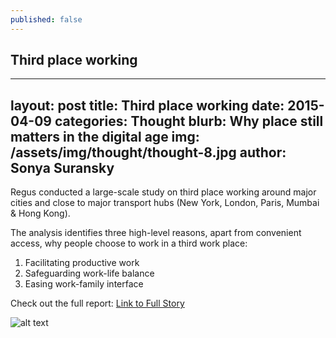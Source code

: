 ```yaml
---
published: false
---
```


## Third place working


---
layout: post
title:  Third place working
date:   2015-04-09
categories: Thought
blurb: Why place still matters in the digital age
img: /assets/img/thought/thought-8.jpg
author: Sonya Suransky
---

Regus conducted a large-scale study on third place working around major cities and close to major transport hubs (New York, London, Paris, Mumbai & Hong Kong).

The analysis identifies three high-level reasons, apart from convenient access, why people choose to work in a third work place:

1.	Facilitating productive work
2.	Safeguarding work-life balance
3.	Easing work-family interface


Check out the full report: [Link to Full Story](http://www.regus.fr/images/Third%20Place%20Whitepaper_LowRes_tcm308-44973.pdf)

![alt text](/assets/img/thought/thought-8.jpg "Image")